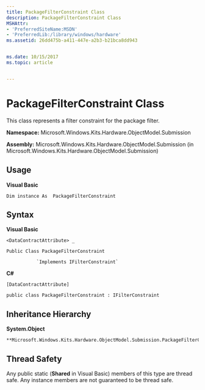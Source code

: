 ```yaml
---
title: PackageFilterConstraint Class
description: PackageFilterConstraint Class
MSHAttr:
- 'PreferredSiteName:MSDN'
- 'PreferredLib:/library/windows/hardware'
ms.assetid: 26dd475b-a411-447e-a2b3-b21bca8dd943


ms.date: 10/15/2017
ms.topic: article


---
```


# PackageFilterConstraint Class


This class represents a filter constraint for the package filter.

**Namespace:** Microsoft.Windows.Kits.Hardware.ObjectModel.Submission

**Assembly:** Microsoft.Windows.Kits.Hardware.ObjectModel.Submission (in Microsoft.Windows.Kits.Hardware.ObjectModel.Submission)

## <span id="Usage"></span><span id="usage"></span><span id="USAGE"></span>Usage


**Visual Basic**

`Dim instance As  PackageFilterConstraint`

## <span id="Syntax"></span><span id="syntax"></span><span id="SYNTAX"></span>Syntax


**Visual Basic**

`<DataContractAttribute> _`

`Public Class PackageFilterConstraint`

               `Implements IFilterConstraint`

**C#**

`[DataContractAttribute]`

`public class PackageFilterConstraint : IFilterConstraint`

## <span id="Inheritance_Hierarchy"></span><span id="inheritance_hierarchy"></span><span id="INHERITANCE_HIERARCHY"></span>Inheritance Hierarchy


**System.Object**

    **Microsoft.Windows.Kits.Hardware.ObjectModel.Submission.PackageFilterConstraint**

## <span id="Thread_Safety"></span><span id="thread_safety"></span><span id="THREAD_SAFETY"></span>Thread Safety


Any public static (**Shared** in Visual Basic) members of this type are thread safe. Any instance members are not guaranteed to be thread safe.

 

 






